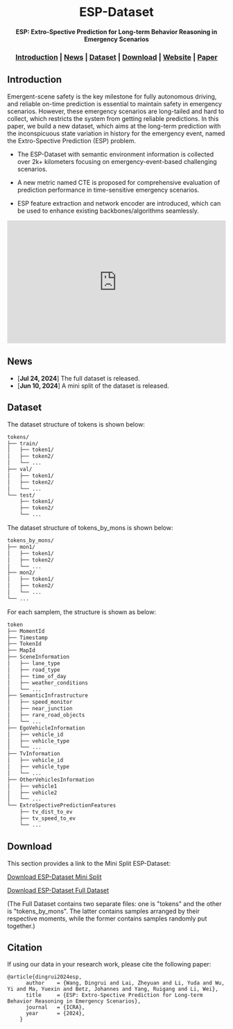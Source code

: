 <div align="center">

# ESP-Dataset

#### ESP: Extro-Spective Prediction for Long-term Behavior Reasoning in Emergency Scenarios

 ### [Introduction](#introduction) | [News](#news) | [Dataset](#Dataset) | [Download](#Download) | [Website](https://dingrui-wang.github.io/ESP-Dataset/) | [Paper](https://arxiv.org/pdf/2405.04100)
</div>

## Introduction
Emergent-scene safety is the key milestone for fully autonomous driving, and reliable on-time prediction is essential to maintain safety in emergency scenarios. However, these emergency scenarios are long-tailed and hard to collect, which restricts the system from getting reliable predictions. In this paper, we build a new dataset, which aims at the long-term prediction with the inconspicuous state variation in history for the emergency event, named the Extro-Spective Prediction (ESP) problem.

- The ESP-Dataset with semantic environment information is collected over 2k+ kilometers focusing on emergency-event-based challenging scenarios. 

- A new metric named CTE is proposed for comprehensive evaluation of prediction performance in time-sensitive emergency scenarios. 
  
- ESP feature extraction and network encoder are introduced, which can be used to enhance existing backbones/algorithms seamlessly.

<div align="center">
    <div class="publication-video" style="position: relative; width: 100%; padding-bottom: 56.25%; height: 0; overflow: hidden;">
        <iframe style="position: absolute; top: 0; left: 0; width: 100%; height: 100%;" src="https://www.youtube.com/embed/SsYsCZs2Sys?si=r0elQ9mFwKCl1hFw&amp;showinfo=0"
                frameborder="0" allow="autoplay; encrypted-media" allowfullscreen></iframe>
    </div>
</div>



## News
- [**Jul 24, 2024**] The full dataset is released.
- [**Jun 10, 2024**] A mini split of the dataset is released.


## Dataset
The dataset structure of tokens is shown below:
```bash
tokens/
├── train/
│   ├── token1/
│   ├── token2/
│   └── ...
├── val/
│   ├── token1/
│   ├── token2/
│   └── ...
└── test/
    ├── token1/
    ├── token2/
    └── ...
```

The dataset structure of tokens_by_mons is shown below:
```bash
tokens_by_mons/
├── mon1/
│   ├── token1/
│   ├── token2/
│   └── ...
├── mon2/
│   ├── token1/
│   ├── token2/
│   └── ...
└── ...
```

For each samplem, the structure is shown as below:
```bash
token
├── MomentId
├── Timestamp
├── TokenId
├── MapId
├── SceneInformation
│   ├── lane_type
│   ├── road_type
│   ├── time_of_day
│   ├── weather_conditions
│   └── ...
├── SemanticInfrastructure
│   ├── speed_monitor
│   ├── near_junction
│   ├── rare_road_objects
│   └── ...
├── EgoVehicleInformation
│   ├── vehicle_id
│   ├── vehicle_type
│   └── ...
├── TvInformation
│   ├── vehicle_id
│   ├── vehicle_type
│   └── ...
├── OtherVehiclesInformation
│   ├── vehicle1
│   ├── vehicle2
│   └── ...
└── ExtroSpectivePredictionFeatures
    ├── tv_dist_to_ev
    ├── tv_speed_to_ev
    └── ...

```


## Download
This section provides a link to the Mini Split ESP-Dataset:

[Download ESP-Dataset Mini Split](https://drive.google.com/file/d/1LFtYyoKmPdx7luJsO5WhJFSwhg1jh9qd/view?usp=sharing)

[Download ESP-Dataset Full Dataset](https://drive.google.com/drive/folders/1Yhv7y7owlYQ2bJF1m56iqPgsQKvEj0Ik?usp=sharing) 

(The Full Dataset contains two separate files: one is "tokens" and the other is "tokens_by_mons". The latter contains samples arranged by their respective moments, while the former contains samples randomly put together.)

## Citation
If using our data in your research work, please cite the following paper:
```
@article{dingrui2024esp,
      author    = {Wang, Dingrui and Lai, Zheyuan and Li, Yuda and Wu, Yi and Ma, Yuexin and Betz, Johannes and Yang, Ruigang and Li, Wei},
      title     = {ESP: Extro-Spective Prediction for Long-term Behavior Reasoning in Emergency Scenarios},
      journal   = {ICRA},
      year      = {2024},
    }
```
